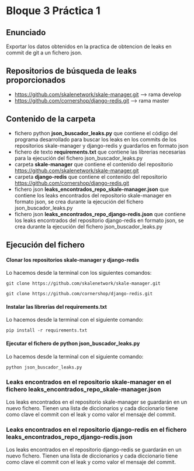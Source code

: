 # Bloque 3 Práctica 1
## Enunciado
Exportar los datos obtenidos en la practica de obtencion de leaks en commit de git a un fichero json.
## Repositorios de búsqueda de leaks proporcionados
- https://github.com/skalenetwork/skale-manager.git --> rama develop
- https://github.com/cornershop/django-redis.git --> rama master
## Contenido de la carpeta
- fichero python **json_buscador_leaks.py** que contiene el código del programa desarrollado para buscar los leaks en los commits de los repositorios skale-manager y django-redis y guardarlos en formato json
- fichero de texto **requirements.txt** que contiene las librerias necesarias para la ejecución del fichero json_buscador_leaks.py
- carpeta **skale-manager** que contiene el contenido del repositorio https://github.com/skalenetwork/skale-manager.git
- carpeta **django-redis** que contiene el contenido del repositorio https://github.com/cornershop/django-redis.git
- fichero json **leaks_encontrados_repo_skale-manager.json** que contiene los leaks encontrados del repositorio skale-manager en formato json, se crea durante
 la ejecución del fichero json_buscador_leaks.py
- fichero json **leaks_encontrados_repo_django-redis.json** que contiene los leaks encontrados del repositorio django-redis en formato json, se crea durante
 la ejecución del fichero json_buscador_leaks.py
## Ejecución del fichero
#### Clonar los repositorios skale-manager y django-redis
Lo hacemos desde la terminal con los siguientes comandos:

`git clone https://github.com/skalenetwork/skale-manager.git`

`git clone https://github.com/cornershop/django-redis.git`
#### Instalar las librerías del requirements.txt
Lo hacemos desde la terminal con el siguiente comando:

`pip install -r requirements.txt`
#### Ejecutar el fichero de python json_buscador_leaks.py
Lo hacemos desde la terminal con el siguiente comando:

`python json_buscador_leaks.py`

### Leaks encontrados en el repositorio skale-manager en el fichero leaks_encontrados_repo_skale-manager.json
Los leaks encontrados en el repositorio skale-manager se guardarán en un nuevo fichero. Tienen una lista de diccionarios y cada diccionario tiene como clave el commit con el leak y como valor el mensaje del commit.
### Leaks encontrados en el repositorio django-redis en el fichero leaks_encontrados_repo_django-redis.json
Los leaks encontrados en el repositorio django-redis se guardarán en un nuevo fichero. Tienen una lista de diccionarios y cada diccionario tiene como clave el commit con el leak y como valor el mensaje del commit.
